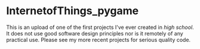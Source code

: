 # InternetofThings_pygame
This is an upload of one of the first projects I've ever created in *high school*. It does not use good software design principles nor is it remotely of any practical use. Please see my more recent projects for serious quality code.
